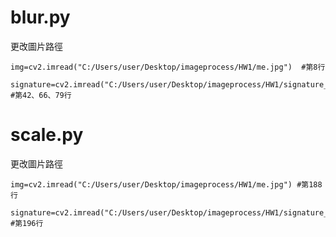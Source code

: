 # blur.py

更改圖片路徑

```
img=cv2.imread("C:/Users/user/Desktop/imageprocess/HW1/me.jpg")  #第8行
```
```
signature=cv2.imread("C:/Users/user/Desktop/imageprocess/HW1/signature_me.png") #第42、66、79行
```

# scale.py

更改圖片路徑

```
img=cv2.imread("C:/Users/user/Desktop/imageprocess/HW1/me.jpg") #第188行
```
```
signature=cv2.imread("C:/Users/user/Desktop/imageprocess/HW1/signature_me.png") #第196行